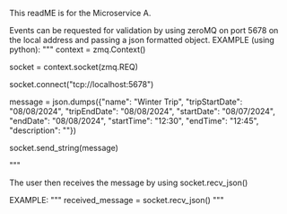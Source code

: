 This readME is for the Microservice A.

Events can be requested for validation by using zeroMQ on port 5678 on the local address and passing a json formatted object.
EXAMPLE (using python):
"""
context = zmq.Context()

socket = context.socket(zmq.REQ)

socket.connect("tcp://localhost:5678")

message = json.dumps({"name": "Winter Trip",  "tripStartDate": "08/08/2024", "tripEndDate": "08/08/2024",
                          "startDate": "08/07/2024", "endDate": "08/08/2024", "startTime": "12:30",
                           "endTime": "12:45", "description": ""})

socket.send_string(message)

"""

The user then receives the message by using socket.recv_json()

EXAMPLE:
"""
received_message = socket.recv_json()
"""

